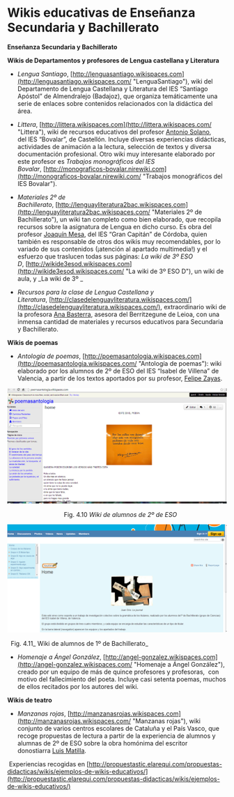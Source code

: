 # Wikis educativas de Enseñanza Secundaria y Bachillerato

**Enseñanza Secundaria y Bachillerato**

**Wikis de Departamentos y profesores de Lengua castellana y Literatura**

*   _Lengua Santiago_, [http://lenguasantiago.wikispaces.com](http://lenguasantiago.wikispaces.com/ "LenguaSantiago"), wiki del Departamento de Lengua Castellana y Literatura del IES “Santiago Apóstol” de Almendralejo (Badajoz), que organiza temáticamente una serie de enlaces sobre contenidos relacionados con la didáctica del área.
*   _Littera_, [http://littera.wikispaces.com](http://littera.wikispaces.com/ "Littera"), wiki de recursos educativos del profesor [Antonio Solano](http://repasodelengua.blogspot.com/ "Re(paso) de Lengua"), del IES “Bovalar”, de Castellón. Incluye diversas experiencias didácticas, actividades de animación a la lectura, selección de textos y diversa documentación profesional. Otro wiki muy interesante elaborado por este profesor es _Trabajos monográficos del IES Bovalar_, [http://monograficos-bovalar.nirewiki.com](http://monograficos-bovalar.nirewiki.com/ "Trabajos monográficos del IES Bovalar").

*   _Materiales 2º de Bachillerato_, [http://lenguayliteratura2bac.wikispaces.com](http://lenguayliteratura2bac.wikispaces.com/ "Materiales 2º de Bachillerato"), un wiki tan completo como bien elaborado, que recopila recursos sobre la asignatura de Lengua en dicho curso. Es obra del profesor [Joaquín Mesa](http://www.iesgrancapitan.org/blog05/ "EduCAP-TIC"), del IES “Gran Capitán” de Córdoba, quien también es responsable de otros dos wikis muy recomendables, por lo variado de sus contenidos (¡atención al apartado multimedia!) y el esfuerzo que traslucen todas sus páginas: _La wiki de 3º ESO D_, [http://wikide3esod.wikispaces.com](http://wikide3esod.wikispaces.com/ "La wiki de 3º ESO D"), un wiki de aula, y _La wiki de 3º _
*   _Recursos para la clase de Lengua Castellana y Literatura_, [http://clasedelenguayliteratura.wikispaces.com/](http://clasedelenguayliteratura.wikispaces.com/), extraordinario wiki de la profesora [Ana Basterra](http://anabast.wordpress.com/ "Materiales y Recursos de Aula para el Ámbito Social y Lingüístico"), asesora del Berritzegune de Leioa, con una inmensa cantidad de materiales y recursos educativos para Secundaria y Bachillerato.

**Wikis de poemas**

*   _Antología de poemas_, [http://poemasantologia.wikispaces.com](http://poemasantologia.wikispaces.com/ "Antología de poemas"): wiki elaborado por los alumnos de 2º de ESO del IES “Isabel de Villena” de Valencia, a partir de los textos aportados por su profesor, [Felipe Zayas](http://www.fzayas.com/darlealalengua/ "Darle a la lengua").


![Ejemplo de wiki de 2º de ESO](img/wikeduc1.png "Ejemplo de wiki de 2º de ESO")


                                 Fig. 4.10 _Wiki de alumnos de 2º de ESO_


![Ejemplo de wiki de Bachillerato](img/wikedu2.png "Ejemplo de wiki de Bachillerato")


  Fig. 4.11_ Wiki de alumnos de 1º de Bachillerato_

*   _Homenaje a Ángel González_, [http://angel-gonzalez.wikispaces.com](http://angel-gonzalez.wikispaces.com/ "Homenaje a Ángel González"), creado por un equipo de más de quince profesores y profesoras,  con motivo del fallecimiento del poeta. Incluye casi setenta poemas, muchos de ellos recitados por los autores del wiki.

**Wikis de teatro**

*   _Manzanas rojas_, [http://manzanasrojas.wikispaces.com](http://manzanasrojas.wikispaces.com/ "Manzanas rojas"), wiki conjunto de varios centros escolares de Cataluña y el País Vasco, que recoge propuestas de lectura a partir de la experiencia de alumnos y alumnas de 2º de ESO sobre la obra homónima del escritor donostiarra [Luis Matilla](http://www.muestrateatro.com/home.html#pagina=/autores/a0069.html "Luis Matilla").

 Experiencias recogidas en [http://propuestastic.elarequi.com/propuestas-didacticas/wikis/ejemplos-de-wikis-educativos/](http://propuestastic.elarequi.com/propuestas-didacticas/wikis/ejemplos-de-wikis-educativos/)

